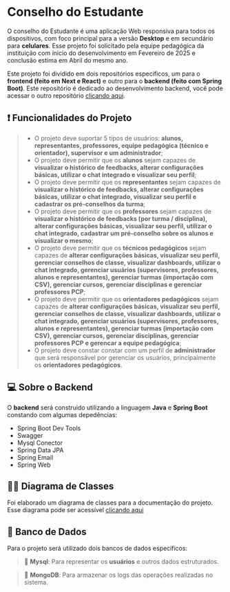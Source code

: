 # Conselho do Estudante

O conselho do Estudante é uma aplicação Web responsiva para todos os dispositivos, com foco principal para a versão **Desktop** e em secundário para **celulares**. Esse projeto foi solicitado pela equipe pedagógica da instituição com ínicio do desenvolvimento em Fevereiro de 2025 e conclusão estima em Abril do mesmo ano.

Este projeto foi dividido em dois repositórios especificos, um para o **frontend (feito em Next e React)** e outro para o **backend (feito com Spring Boot)**. Este repositório é dedicado ao desenvolvimento backend, você pode acessar o outro repositório [clicando aqui](https://github.com/GustavoBrDev/front-projeto).

## ❗ Funcionalidades do Projeto

> * O projeto deve suportar 5 tipos de usuários: **alunos, representantes, professores, equipe pedagógica (técnico e orientador), supervisor e um administrador**;
> * O projeto deve permitir que os **alunos** sejam capazes de **visualizar o histórico de feedbacks, alterar configurações básicas, utilizar o chat integrado e visualizar seu perfil**;
> * O projeto deve permitir que os **representantes** sejam capazes de **visualizar o histórico de feedbacks, alterar configurações básicas, utilizar o chat integrado, visualizar seu perfil e cadastrar os pré-conselhos da turma**;
> * O projeto deve permitir que os **professores** sejam capazes de **visualizar o histórico de feedbacks (por turma / disciplina), alterar configurações básicas, visualizar seu perfil, utilizar o chat integrado, cadastrar um pré-conselho sobre os alunos e visualizar o mesmo**;
> * O projeto deve permitir que os **técnicos pedagógicos** sejam capazes de **alterar configurações básicas, visualizar seu perfil, gerenciar conselhos de classe, visualizar dashboards, utilizar o chat integrado, gerenciar usuários (supervisores, professores, alunos e representantes), gerenciar turmas (importação com CSV), gerenciar cursos, gerenciar disciplinas e gerenciar professores PCP**;
> * O projeto deve permitir que os **orientadores pedagógicos** sejam capazes de **alterar configurações básicas, visualizar seu perfil, gerenciar conselhos de classe, visualizar dashboards, utilizar o chat integrado, gerenciar usuários (supervisores, professores, alunos e representantes), gerenciar turmas (importação com CSV), gerenciar cursos, gerenciar disciplinas, gerenciar professores PCP e gerencar a equipe pedagógica**;
> * O projeto deve constar constar com um perfil de **administrador** que será responsável por gerenciar os usuários, principalmente os **orientadores pedagógicos**.

## 💻 Sobre o Backend

O **backend** será construido utilizando a linguagem **Java** e **Spring Boot** constando com algumas depedências:

* Spring Boot Dev Tools
* Swagger
* Mysql Conector
* Spring Data JPA
* Spring Email
* Spring Web

## 👩‍💻 Diagrama de Classes

Foi elaborado um diagrama de classes para a documentação do projeto. Esse diagrama pode ser acessível [clicando aqui](https://lucid.app/lucidchart/a7205f80-000e-4be5-b5db-e67f5441fb02/edit?viewport_loc=-220%2C-214%2C3326%2C1630%2CHWEp-vi-RSFO&invitationId=inv_dce38466-131d-416f-8281-742e3e205518)

## 💽 Banco de Dados

Para o projeto será utilizado dois bancos de dados especificos:

> 🐬 **Mysql**: Para representar os **usuários** e outros dados estruturados.

> 🍃 **MongoDB**: Para armazenar os logs das operações realizadas no sistema.

